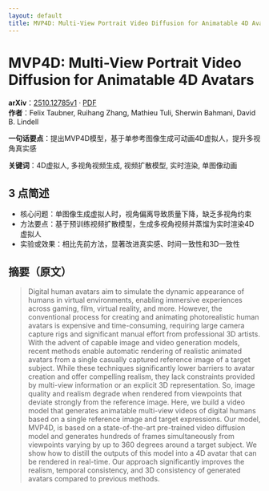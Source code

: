 ```yaml
---
layout: default
title: MVP4D: Multi-View Portrait Video Diffusion for Animatable 4D Avatars
---
```


# MVP4D: Multi-View Portrait Video Diffusion for Animatable 4D Avatars
**arXiv**：[2510.12785v1](https://arxiv.org/abs/2510.12785) · [PDF](https://arxiv.org/pdf/2510.12785.pdf)  
**作者**：Felix Taubner, Ruihang Zhang, Mathieu Tuli, Sherwin Bahmani, David B. Lindell  

**一句话要点**：提出MVP4D模型，基于单参考图像生成可动画4D虚拟人，提升多视角真实感

**关键词**：4D虚拟人, 多视角视频生成, 视频扩散模型, 实时渲染, 单图像动画

## 3 点简述
- 核心问题：单图像生成虚拟人时，视角偏离导致质量下降，缺乏多视角约束
- 方法要点：基于预训练视频扩散模型，生成多视角视频并蒸馏为实时渲染4D虚拟人
- 实验或效果：相比先前方法，显著改进真实感、时间一致性和3D一致性

## 摘要（原文）

> Digital human avatars aim to simulate the dynamic appearance of humans in
> virtual environments, enabling immersive experiences across gaming, film,
> virtual reality, and more. However, the conventional process for creating and
> animating photorealistic human avatars is expensive and time-consuming,
> requiring large camera capture rigs and significant manual effort from
> professional 3D artists. With the advent of capable image and video generation
> models, recent methods enable automatic rendering of realistic animated avatars
> from a single casually captured reference image of a target subject. While
> these techniques significantly lower barriers to avatar creation and offer
> compelling realism, they lack constraints provided by multi-view information or
> an explicit 3D representation. So, image quality and realism degrade when
> rendered from viewpoints that deviate strongly from the reference image. Here,
> we build a video model that generates animatable multi-view videos of digital
> humans based on a single reference image and target expressions. Our model,
> MVP4D, is based on a state-of-the-art pre-trained video diffusion model and
> generates hundreds of frames simultaneously from viewpoints varying by up to
> 360 degrees around a target subject. We show how to distill the outputs of this
> model into a 4D avatar that can be rendered in real-time. Our approach
> significantly improves the realism, temporal consistency, and 3D consistency of
> generated avatars compared to previous methods.

